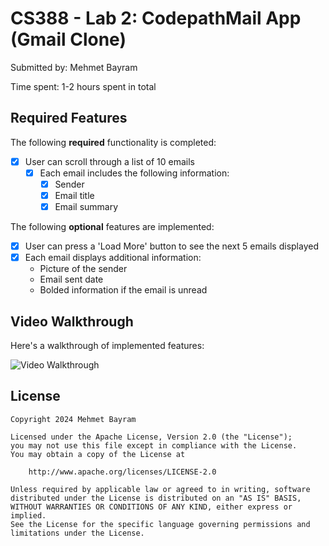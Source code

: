 # CS388 - Lab 2: CodepathMail App (Gmail Clone)

Submitted by: Mehmet Bayram

Time spent: 1-2 hours spent in total

## Required Features

The following **required** functionality is completed:

- [X] User can scroll through a list of 10 emails
    - [X] Each email includes the following information:
        - [X] Sender
        - [X] Email title
        - [X] Email summary

The following **optional** features are implemented:

- [X] User can press a 'Load More' button to see the next 5 emails displayed
- [X] Each email displays additional information:
    * Picture of the sender
    * Email sent date
    * Bolded information if the email is unread

## Video Walkthrough

Here's a walkthrough of implemented features:

<img src='cs388_lab.gif' title='Video Walkthrough' width='' alt='Video Walkthrough' />

## License

    Copyright 2024 Mehmet Bayram
    
    Licensed under the Apache License, Version 2.0 (the "License");
    you may not use this file except in compliance with the License.
    You may obtain a copy of the License at

        http://www.apache.org/licenses/LICENSE-2.0

    Unless required by applicable law or agreed to in writing, software
    distributed under the License is distributed on an "AS IS" BASIS,
    WITHOUT WARRANTIES OR CONDITIONS OF ANY KIND, either express or implied.
    See the License for the specific language governing permissions and
    limitations under the License.